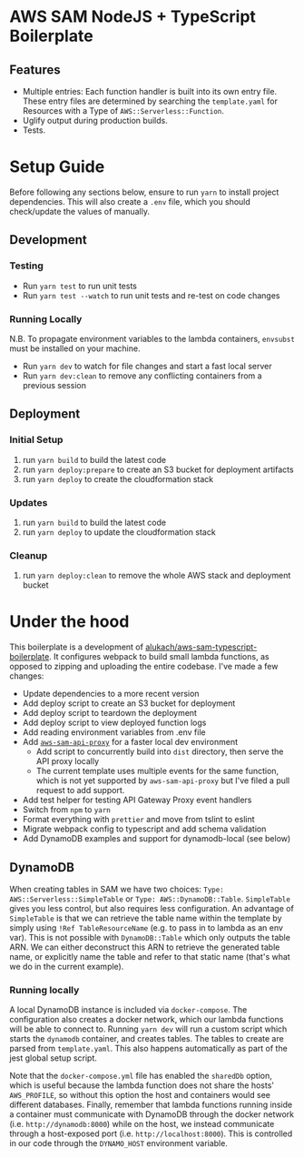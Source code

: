 # AWS SAM NodeJS + TypeScript Boilerplate

## Features

-   Multiple entries: Each function handler is built into its own entry file.
    These entry files are determined by searching the `template.yaml` for
    Resources with a Type of `AWS::Serverless::Function`.
-   Uglify output during production builds.
-   Tests.

# Setup Guide

Before following any sections below, ensure to run `yarn` to install project
dependencies. This will also create a `.env` file, which you should check/update
the values of manually.

## Development

### Testing

-   Run `yarn test` to run unit tests
-   Run `yarn test --watch` to run unit tests and re-test on code changes

### Running Locally

N.B. To propagate environment variables to the lambda containers, `envsubst`
must be installed on your machine.

-   Run `yarn dev` to watch for file changes and start a fast local server
-   Run `yarn dev:clean` to remove any conflicting containers from a previous
    session

## Deployment

### Initial Setup

1. run `yarn build` to build the latest code
2. run `yarn deploy:prepare` to create an S3 bucket for deployment artifacts
3. run `yarn deploy` to create the cloudformation stack

### Updates

1. run `yarn build` to build the latest code
2. run `yarn deploy` to update the cloudformation stack

### Cleanup

1. run `yarn deploy:clean` to remove the whole AWS stack and deployment bucket

# Under the hood

This boilerplate is a development of
[alukach/aws-sam-typescript-boilerplate](https://github.com/alukach/aws-sam-typescript-boilerplate).
It configures webpack to build small lambda functions, as opposed to zipping and
uploading the entire codebase. I've made a few changes:

-   Update dependencies to a more recent version
-   Add deploy script to create an S3 bucket for deployment
-   Add deploy script to teardown the deployment
-   Add deploy script to view deployed function logs
-   Add reading environment variables from .env file
-   Add [`aws-sam-api-proxy`](https://www.npmjs.com/package/aws-sam-api-proxy)
    for a faster local dev environment
    -   Add script to concurrently build into `dist` directory, then serve the
        API proxy locally
    -   The current template uses multiple events for the same function, which
        is not yet supported by `aws-sam-api-proxy` but I've filed a pull
        request to add support.
-   Add test helper for testing API Gateway Proxy event handlers
-   Switch from `npm` to `yarn`
-   Format everything with `prettier` and move from tslint to eslint
-   Migrate webpack config to typescript and add schema validation
-   Add DynamoDB examples and support for dynamodb-local (see below)

## DynamoDB

When creating tables in SAM we have two choices:
`Type: AWS::Serverless::SimpleTable` or `Type: AWS::DynamoDB::Table`.
`SimpleTable` gives you less control, but also requires less configuration. An
advantage of `SimpleTable` is that we can retrieve the table name within the
template by simply using `!Ref TableResourceName` (e.g. to pass in to lambda as
an env var). This is not possible with `DynamoDB::Table` which only outputs the
table ARN. We can either deconstruct this ARN to retrieve the generated table
name, or explicitly name the table and refer to that static name (that's what we
do in the current example).

### Running locally

A local DynamoDB instance is included via `docker-compose`. The configuration
also creates a docker network, which our lambda functions will be able to
connect to. Running `yarn dev` will run a custom script which starts the
`dynamodb` container, and creates tables. The tables to create are parsed from
`template.yaml`. This also happens automatically as part of the jest global
setup script.

Note that the `docker-compose.yml` file has enabled the `sharedDb` option, which
is useful because the lambda function does not share the hosts' `AWS_PROFILE`,
so without this option the host and containers would see different databases.
Finally, remember that lambda functions running inside a container must
communicate with DynamoDB through the docker network (i.e.
`http://dynamodb:8000`) while on the host, we instead communicate through a
host-exposed port (i.e. `http://localhost:8000`). This is controlled in our code
through the `DYNAMO_HOST` environment variable.
